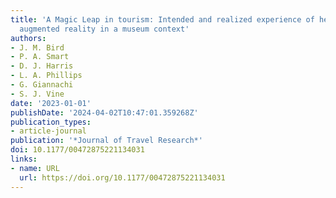 ```yaml
---
title: 'A Magic Leap in tourism: Intended and realized experience of head-mounted
  augmented reality in a museum context'
authors:
- J. M. Bird
- P. A. Smart
- D. J. Harris
- L. A. Phillips
- G. Giannachi
- S. J. Vine
date: '2023-01-01'
publishDate: '2024-04-02T10:47:01.359268Z'
publication_types:
- article-journal
publication: '*Journal of Travel Research*'
doi: 10.1177/00472875221134031
links:
- name: URL
  url: https://doi.org/10.1177/00472875221134031
---
```

